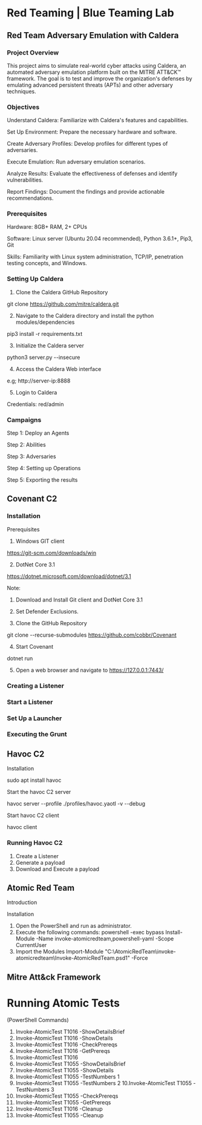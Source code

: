 # Red Teaming | Blue Teaming Lab

## Red Team Adversary Emulation with Caldera

### Project Overview
This project aims to simulate real-world cyber attacks using Caldera, an automated adversary emulation platform built on the MITRE ATT&CK™ framework. The goal is to test and improve the organization's defenses by emulating advanced persistent threats (APTs) and other adversary techniques.

### Objectives
Understand Caldera: Familiarize with Caldera's features and capabilities.

Set Up Environment: Prepare the necessary hardware and software.

Create Adversary Profiles: Develop profiles for different types of adversaries.

Execute Emulation: Run adversary emulation scenarios.

Analyze Results: Evaluate the effectiveness of defenses and identify vulnerabilities.

Report Findings: Document the findings and provide actionable recommendations.

### Prerequisites
Hardware: 8GB+ RAM, 2+ CPUs

Software: Linux server (Ubuntu 20.04 recommended), Python 3.6.1+, Pip3, Git

Skills: Familiarity with Linux system administration, TCP/IP, penetration testing concepts, and Windows.


### Setting Up Caldera

1. Clone the Caldera GitHub Repository

git clone https://github.com/mitre/caldera.git

2. Navigate to the Caldera directory and install the python modules/dependencies

pip3 install -r requirements.txt

3. Initialize the Caldera server

python3 server.py --insecure

4. Access the Caldera Web interface

e.g; http://server-ip:8888

5. Login to Caldera 

Credentials: red/admin


### Campaigns

Step 1: Deploy an Agents

Step 2: Abilities

Step 3: Adversaries

Step 4: Setting up Operations

Step 5: Exporting the results


## Covenant C2

### Installation

Prerequisites

1. Windows GIT client

https://git-scm.com/downloads/win

2. DotNet Core 3.1

https://dotnet.microsoft.com/download/dotnet/3.1

Note:

1. Download and Install Git client and DotNet Core 3.1

2. Set Defender Exclusions.

3. Clone the GitHub Repository

git clone --recurse-submodules https://github.com/cobbr/Covenant

4. Start Covenant

dotnet run

5. Open a web browser and navigate to https://127.0.0.1:7443/

### Creating a Listener
### Start a Listener
### Set Up a Launcher
### Executing the Grunt

## Havoc C2

Installation

sudo apt install havoc

Start the havoc C2 server

havoc server --profile ./profiles/havoc.yaotl -v --debug

Start havoc C2 client

havoc client

### Running Havoc C2

1. Create a Listener
2. Generate a payload
3. Download and Execute a payload

## Atomic Red Team

Introduction

Installation

1. Open the PowerShell and run as administrator.
2. Execute the following commands:
powershell -exec bypass
Install-Module -Name invoke-atomicredteam,powershell-yaml -Scope CurrentUser
3. Import the Modules
Import-Module "C:\AtomicRedTeam\invoke-atomicredteam\Invoke-AtomicRedTeam.psd1" -Force

## Mitre Att&ck Framework

# Running Atomic Tests

(PowerShell Commands)

1. Invoke-AtomicTest T1016 -ShowDetailsBrief
2. Invoke-AtomicTest T1016 -ShowDetails
3. Invoke-AtomicTest T1016 -CheckPrereqs
4. Invoke-AtomicTest T1016 -GetPrereqs
5. Invoke-AtomicTest T1016
6. Invoke-AtomicTest T1055 -ShowDetailsBrief
7. Invoke-AtomicTest T1055 -ShowDetails
8. Invoke-AtomicTest T1055 -TestNumbers 1
9. Invoke-AtomicTest T1055 -TestNumbers 2
10.Invoke-AtomicTest T1055 -TestNumbers 3
11. Invoke-AtomicTest T1055 -CheckPrereqs
12. Invoke-AtomicTest T1055 -GetPrereqs
13. Invoke-AtomicTest T1016 -Cleanup
14. Invoke-AtomicTest T1055 -Cleanup
